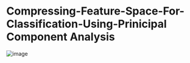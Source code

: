 # Compressing-Feature-Space-For-Classification-Using-Prinicipal Component Analysis
![image](https://www.rollingstone.com/wp-content/uploads/2018/06/ed-sheeran-cover-story-rolling-stone-interview-8e2ddd75-2223-4cad-ae6a-247b9f0d9e9b.jpg?w=1024)
